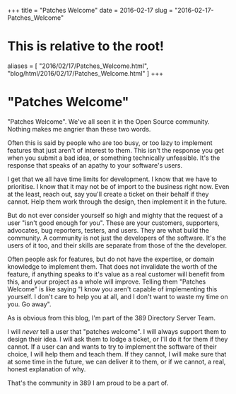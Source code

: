 +++
title = "Patches Welcome"
date = 2016-02-17
slug = "2016-02-17-Patches_Welcome"
# This is relative to the root!
aliases = [ "2016/02/17/Patches_Welcome.html", "blog/html/2016/02/17/Patches_Welcome.html" ]
+++
# \"Patches Welcome\"

\"Patches Welcome\". We\'ve all seen it in the Open Source community.
Nothing makes me angrier than these two words.

Often this is said by people who are too busy, or too lazy to implement
features that just aren\'t of interest to them. This isn\'t the response
you get when you submit a bad idea, or something technically unfeasible.
It\'s the response that speaks of an apathy to your software\'s users.

I get that we all have time limits for development. I know that we have
to prioritise. I know that it may not be of import to the business right
now. Even at the least, reach out, say you\'ll create a ticket on their
behalf if they cannot. Help them work through the design, then implement
it in the future.

But do not ever consider yourself so high and mighty that the request of
a user \"isn\'t good enough for you\". These are your customers,
supporters, advocates, bug reporters, testers, and users. They are what
build the community. A community is not just the developers of the
software. It\'s the users of it too, and their skills are separate from
those of the the developer.

Often people ask for features, but do not have the expertise, or domain
knowledge to implement them. That does not invalidate the worth of the
feature, if anything speaks to it\'s value as a real customer will
benefit from this, and your project as a whole will improve. Telling
them \"Patches Welcome\" is like saying \"I know you aren\'t capable of
implementing this yourself. I don\'t care to help you at all, and I
don\'t want to waste my time on you. Go away\".

As is obvious from this blog, I\'m part of the 389 Directory Server
Team.

I will *never* tell a user that \"patches welcome\". I will always
support them to design their idea. I will ask them to lodge a ticket, or
I\'ll do it for them if they cannot. If a user can and wants to try to
implement the software of their choice, I will help them and teach them.
If they cannot, I will make sure that at some time in the future, we can
deliver it to them, or if we cannot, a real, honest explanation of why.

That\'s the community in 389 I am proud to be a part of.
